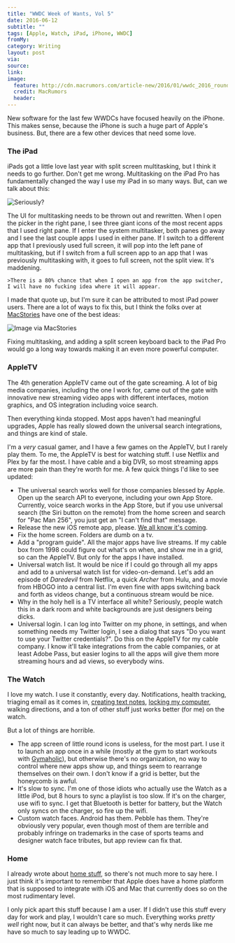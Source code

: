 ```yaml
---
title: "WWDC Week of Wants, Vol 5"
date: 2016-06-12
subtitle: ""
tags: [Apple, Watch, iPad, iPhone, WWDC]
fromMy: 
category: Writing
layout: post
via: 
source: 
link: 
image:
  feature: http://cdn.macrumors.com/article-new/2016/01/wwdc_2016_roundup_header.jpg
  credit: MacRumors
  header:
---
```


New software for the last few WWDCs have focused heavily on the iPhone.  This makes sense, because the iPhone is such a huge part of Apple's business. But, there are a few other devices that need some love.

### The iPad

iPads got a little love last year with split screen multitasking, but I think it needs to go further.  Don't get me wrong. Multitasking on the iPad Pro has fundamentally changed the way I use my iPad in so many ways. But, can we talk about this:

![Seriously?](https://s3-us-west-2.amazonaws.com/www.jimmylittle.com/post-images/IMG_0366.PNG)

The UI for multitasking needs to be thrown out and rewritten. When I open the picker in the right pane, I see three giant icons of the most recent apps that I used right pane. If I enter the system multitasker, both panes go away and I see the last couple apps I used in either pane. If I switch to a different app that I previously used full screen, it will pop into the left pane of multitasking, but if I switch from a full screen app to an app that I was previously multitasking with, it goes to full screen, not the split view. It's maddening.

	>There is a 80% chance that when I open an app from the app switcher, I will have no fucking idea where it will appear.
	
I made that quote up, but I'm sure it can be attributed to most iPad power users. There are a lot of ways to fix this, but I think the folks over at [MacStories][ms] have one of the best ideas:

![Image via MacStories](https://2672686a4cf38e8c2458-2712e00ea34e3076747650c92426bbb5.ssl.cf1.rackcdn.com/2016-04-18-194724.jpeg)

Fixing multitasking, and adding a split screen keyboard back to the iPad Pro would go a long way towards making it an even more powerful computer.

### AppleTV

The 4th generation AppleTV came out of the gate screaming. A lot of big media companies, including the one I work for, came out of the gate with innovative new streaming video apps with different interfaces, motion graphics, and OS integration including voice search.

Then everything kinda stopped. Most apps haven't had meaningful upgrades, Apple has really slowed down the universal search integrations, and things are kind of stale.

I'm a _very_ casual gamer, and I have a few games on the AppleTV, but I rarely play them. To me, the AppleTV is best for watching stuff. I use Netflix and Plex by far the most. I have cable and a big DVR, so most streaming apps are more pain than they're worth for me. A few quick things I'd like to see updated:

 - The universal search works well for those companies blessed by Apple. Open up the search API to everyone, including your own App Store. Currently, voice search works in the App Store, but if you use universal search (the Siri button on the remote) from the home screen and search for "Pac Man 256", you just get an "I can't find that" message.
 - Release the new iOS remote app, please.  [We all know it's coming][vg].
 - Fix the home screen. Folders are dumb on a tv.
 - Add a "program guide". All the major apps have live streams. If my cable box from 1998 could figure out what's on when, and show me in a grid, so can the AppleTV. But only for the apps I have installed.
 - Universal watch list. It would be nice if I could go through all my apps and add to a universal watch list for video-on-demand. Let's add an episode of _Daredevil_ from Netflix, a quick _Archer_ from Hulu, and a movie from HBOGO into a central list. I'm even fine with apps switching back and forth as videos change, but a continuous stream would be nice.
 - Why in the holy hell is a TV interface all white? Seriously, people watch this in a dark room and white backgrounds are just designers being dicks.
 - Universal login. I can log into Twitter on my phone, in settings, and when something needs my Twitter login, I see a dialog that says "Do you want to use your Twitter credentials?". Do this on the AppleTV for my cable company. I know it'll take integrations from the cable companies, or at least Adobe Pass, but easier logins to all the apps will give them more streaming hours and ad views, so everybody wins.

### The Watch
 
I love my watch. I use it constantly, every day. Notifications, health tracking, triaging email as it comes in, [creating text notes][drf], [locking my computer][wf], walking directions, and a ton of other stuff just works better (for me) on the watch.

But a lot of things are horrible. 

 - The app screen of little round icons is useless, for the most part. I use it to launch an app once in a while (mostly at the gym to start workouts with [Gymaholic][gh]), but otherwise there's no organization, no way to control where new apps show up, and things seem to rearrange themselves on their own. I don't know if a grid is better, but the honeycomb is awful.
 - It's slow to sync. I'm one of those idiots who actually use the Watch as a little iPod, but 8 hours to sync a playlist is too slow. If it's on the charger, use wifi to sync. I get that Bluetooth is better for battery, but the Watch only syncs on the charger, so fire up the wifi.
 - Custom watch faces. Android has them. Pebble has them. They're obviously very popular, even though most of them are terrible and probably infringe on trademarks in the case of sports teams and designer watch face tributes, but app review can fix that. 

### Home

I already wrote about [home stuff][hs], so there's not much more to say here. I just think it's important to remember that Apple does have a home platform that is supposed to integrate with iOS and Mac that currently does so on the most rudimentary level.

I only pick apart this stuff because I am a user. If I didn't use this stuff every day for work and play, I wouldn't care so much. Everything works _pretty well_ right now, but it can always be better, and that's why nerds like me have so much to say leading up to WWDC. 
 
 




[ms]: https://www.macstories.net/stories/ios-10-wishes/
[vg]: http://www.theverge.com/2015/12/9/9878366/siri-remote-app-apple-tv-2016
[drf]: http://www.cocktailsandcoffee.com/writing/drafts-apple-watch/
[wf]: http://www.cocktailsandcoffee.com/writing/apple-watch-workflow/
[gh]: https://appsto.re/us/GU5PM.i?at=1001|3C5&ct=cocktailsandcoffee
[hs]: http://www.cocktailsandcoffee.com/writing/wwdc-week-of-wants-vol-4/